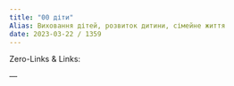 ```yaml
---
title: "00 діти"
Alias: Виховання дітей, розвиток дитини, сімейне життя
date: 2023-03-22 / 1359  
---
```

Zero-Links & Links:  


—  
